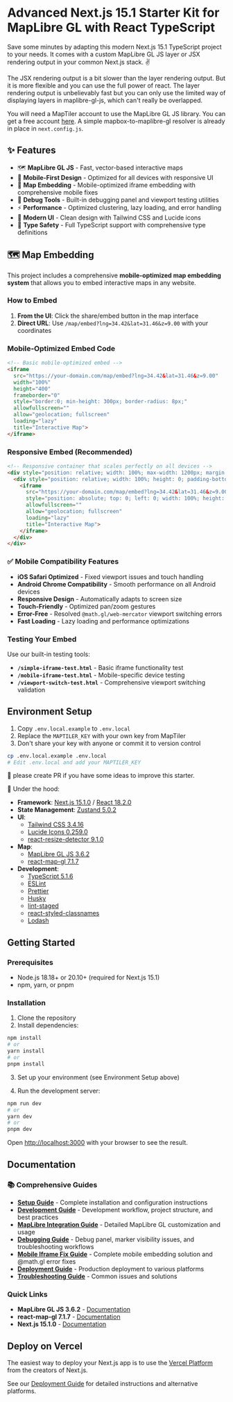 # Advanced Next.js 15.1 Starter Kit for MapLibre GL with React TypeScript

Save some minutes by adapting this modern Next.js 15.1 TypeScript project to your needs. It comes with a custom MapLibre GL JS layer or JSX rendering output in your common Next.js stack. ✌️

The JSX rendering output is a bit slower than the layer rendering output. But it is more flexible and you can use the full power of react. The layer rendering output is unbelievably fast but you can only use the limited way of displaying layers in maplibre-gl-js, which can't really be overlapped.

You will need a MapTiler account to use the MapLibre GL JS library. You can get a free account [here](https://www.maptiler.com/). A simple mapbox-to-maplibre-gl resolver is already in place in `next.config.js`.

## ✨ Features

- 🗺️ **MapLibre GL JS** - Fast, vector-based interactive maps
- 📱 **Mobile-First Design** - Optimized for all devices with responsive UI
- 🎯 **Map Embedding** - Mobile-optimized iframe embedding with comprehensive mobile fixes
- 🔧 **Debug Tools** - Built-in debugging panel and viewport testing utilities
- ⚡ **Performance** - Optimized clustering, lazy loading, and error handling
- 🎨 **Modern UI** - Clean design with Tailwind CSS and Lucide icons
- 🧩 **Type Safety** - Full TypeScript support with comprehensive type definitions

## 🗺️ Map Embedding

This project includes a comprehensive **mobile-optimized map embedding system** that allows you to embed interactive maps in any website. 

### How to Embed

1. **From the UI**: Click the share/embed button in the map interface
2. **Direct URL**: Use `/map/embed?lng=34.42&lat=31.46&z=9.00` with your coordinates

### Mobile-Optimized Embed Code

```html
<!-- Basic mobile-optimized embed -->
<iframe 
  src="https://your-domain.com/map/embed?lng=34.42&lat=31.46&z=9.00" 
  width="100%" 
  height="400" 
  frameborder="0" 
  style="border:0; min-height: 300px; border-radius: 8px;" 
  allowfullscreen="" 
  allow="geolocation; fullscreen"
  loading="lazy"
  title="Interactive Map">
</iframe>
```

### Responsive Embed (Recommended)

```html
<!-- Responsive container that scales perfectly on all devices -->
<div style="position: relative; width: 100%; max-width: 1200px; margin: 0 auto;">
  <div style="position: relative; width: 100%; height: 0; padding-bottom: 56.25%;">
    <iframe 
      src="https://your-domain.com/map/embed?lng=34.42&lat=31.46&z=9.00" 
      style="position: absolute; top: 0; left: 0; width: 100%; height: 100%; border: 0;" 
      allowfullscreen="" 
      allow="geolocation; fullscreen"
      loading="lazy"
      title="Interactive Map">
    </iframe>
  </div>
</div>
```

### ✅ Mobile Compatibility Features

- **iOS Safari Optimized** - Fixed viewport issues and touch handling
- **Android Chrome Compatibility** - Smooth performance on all Android devices  
- **Responsive Design** - Automatically adapts to screen size
- **Touch-Friendly** - Optimized pan/zoom gestures
- **Error-Free** - Resolved `@math.gl/web-mercator` viewport switching errors
- **Fast Loading** - Lazy loading and performance optimizations

### Testing Your Embed

Use our built-in testing tools:
- **`/simple-iframe-test.html`** - Basic iframe functionality test
- **`/mobile-iframe-test.html`** - Mobile-specific device testing
- **`/viewport-switch-test.html`** - Comprehensive viewport switching validation

## Environment Setup

1. Copy `.env.local.example` to `.env.local`
2. Replace the `MAPTILER_KEY` with your own key from MapTiler
3. Don't share your key with anyone or commit it to version control

```bash
cp .env.local.example .env.local
# Edit .env.local and add your MAPTILER_KEY
```

👀 please create PR if you have some ideas to improve this starter.

🎰 Under the hood:

- **Framework**: [Next.js 15.1.0](https://github.com/vercel/next.js) / [React 18.2.0](https://github.com/facebook/react)
- **State Management**: [Zustand 5.0.2](https://github.com/pmndrs/zustand)
- **UI**:
  - [Tailwind CSS 3.4.16](https://github.com/tailwindlabs/tailwindcss)
  - [Lucide Icons 0.259.0](https://github.com/lucide-icons/lucide)
  - [react-resize-detector 9.1.0](https://github.com/maslianok/react-resize-detector)
- **Map**:
  - [MapLibre GL JS 3.6.2](https://github.com/maplibre/maplibre-gl-js)
  - [react-map-gl 7.1.7](https://github.com/visgl/react-map-gl)
- **Development**:
  - [TypeScript 5.1.6](https://github.com/microsoft/TypeScript)
  - [ESLint](https://github.com/eslint/eslint)
  - [Prettier](https://github.com/prettier/prettier)
  - [Husky](https://github.com/typicode/husky)
  - [lint-staged](https://github.com/lint-staged/lint-staged)
  - [react-styled-classnames](https://github.com/richard-unterberg/react-styled-classnames)
  - [Lodash](https://github.com/lodash/lodash)

## Getting Started

### Prerequisites

- Node.js 18.18+ or 20.10+ (required for Next.js 15.1)
- npm, yarn, or pnpm

### Installation

1. Clone the repository
2. Install dependencies:

```bash
npm install
# or
yarn install
# or
pnpm install
```

3. Set up your environment (see Environment Setup above)

4. Run the development server:

```bash
npm run dev
# or
yarn dev
# or
pnpm dev
```

Open [http://localhost:3000](http://localhost:3000) with your browser to see the result.

## Documentation

### 📚 Comprehensive Guides

- **[Setup Guide](./docs/setup.md)** - Complete installation and configuration instructions
- **[Development Guide](./docs/development.md)** - Development workflow, project structure, and best practices  
- **[MapLibre Integration Guide](./docs/maplibre-setup.md)** - Detailed MapLibre GL customization and usage
- **[Debugging Guide](./docs/debugging.md)** - Debug panel, marker visibility issues, and troubleshooting workflows
- **[Mobile Iframe Fix Guide](./docs/iframe-mobile-fix.md)** - Complete mobile embedding solution and @math.gl error fixes
- **[Deployment Guide](./docs/deployment.md)** - Production deployment to various platforms
- **[Troubleshooting Guide](./docs/troubleshooting.md)** - Common issues and solutions

### Quick Links

- **MapLibre GL JS 3.6.2** - [Documentation](https://maplibre.org/maplibre-gl-js-docs/)
- **react-map-gl 7.1.7** - [Documentation](https://visgl.github.io/react-map-gl/)
- **Next.js 15.1.0** - [Documentation](https://nextjs.org/docs)

## Deploy on Vercel

The easiest way to deploy your Next.js app is to use the [Vercel Platform](https://vercel.com/new?utm_medium=default-template&filter=next.js&utm_source=create-next-app&utm_campaign=create-next-app-readme) from the creators of Next.js.

See our [Deployment Guide](./docs/deployment.md) for detailed instructions and alternative platforms.

